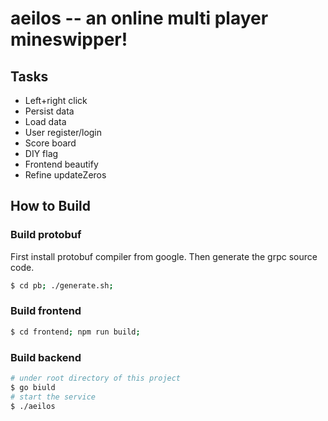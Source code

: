 # aeilos -- an online multi player mineswipper!

## Tasks

- Left+right click
- Persist data
- Load data
- User register/login
- Score board
- DIY flag
- Frontend beautify
- Refine updateZeros

## How to Build

### Build protobuf
First install protobuf compiler from google. Then generate the grpc source code.
```sh
$ cd pb; ./generate.sh;
```

### Build frontend
```sh
$ cd frontend; npm run build;
```

### Build backend
```sh
# under root directory of this project
$ go biuld
# start the service
$ ./aeilos
```
